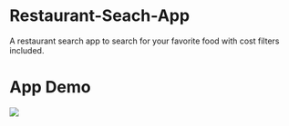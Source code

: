 # Restaurant-Seach-App
A restaurant search app to search  for your favorite food with cost filters included.  
# App Demo  
![](Server%20demo%20and%20visuals/server%20config.JPG)
